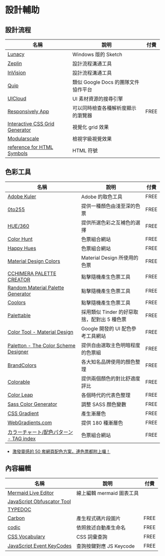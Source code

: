 # 設計輔助

## 設計流程

| 名稱                                                                       | 說明                                | 付費 |
| -------------------------------------------------------------------------- | ----------------------------------- | ---- |
| [Lunacy](https://icons8.com/lunacy)                                        | Windows 版的 Sketch                 |      |
| [Zeplin](https://zeplin.io/)                                               | 設計流程溝通工具                    |      |
| [InVision](https://www.invisionapp.com/)                                   | 設計流程溝通工具                    |      |
| [Quip](https://quip.com/)                                                  | 類似 Google Docs 的團隊文件協作平台 |      |
| [UICloud](http://ui-cloud.com/)                                            | UI 素材資源的搜尋引擎               |      |
| [Responsively App](https://responsively.app/)                              | 可以同時檢查各種解析度顯示的瀏覽器  | FREE |
| [Interactive CSS Grid Generator](https://grid.layoutit.com/)               | 視覺化 grid 效果                    |      |
| [Modularscale](https://www.modularscale.com/?1&em&1.618)                   | 檢視字級視覺效果                    |      |
| [reference for HTML Symbols](https://www.toptal.com/designers/htmlarrows/) | HTML 符號                           |      |

## 色彩工具

| 名稱                                                                                         | 說明                                        | 付費 |
| -------------------------------------------------------------------------------------------- | ------------------------------------------- | ---- |
| [Adobe Kuler](https://color.adobe.com/zh/create/color-wheel/)                                | Adobe 的取色工具                            | FREE |
| [0to255](https://www.0to255.com/)                                                            | 提供一種顏色由淺至深的色票                  | FREE |
| [HUE/360](http://hue360.herokuapp.com/)                                                      | 提供所選色彩之互補色的選擇                  | FREE |
| [Color Hunt](https://colorhunt.co/)                                                          | 色票組合網站                                | FREE |
| [Happy Hues](https://www.happyhues.co/)                                                      | 色票組合網站                                | FREE |
| [Material Design Colors](https://www.materialui.co/colors)                                   | Material Design 所使用的色票                | FREE |
| [CCHIMERA PALETTE CREATOR](http://saint11.org/tools/cchimera/index.html)                     | 點擊隨機產生色票工具                        | FREE |
| [Random Material Palette Generator](https://www.threebu.it/random-material-palette/)         | 點擊隨機產生色票工具                        | FREE |
| [Coolors](https://coolors.co/)                                                               | 點擊隨機產生色票工具                        | FREE |
| [Palettable](https://www.palettable.io/)                                                     | 採用類似 Tinder 的好惡取捨，配對出 5 種色票 | FREE |
| [Color Tool - Material Design](https://material.io/resources/color/)                         | Google 開發的 UI 配色參考工具網站           | FREE |
| [Paletton - The Color Scheme Designer](https://paletton.com/)                                | 提供自由選取主色明暗程度的色票組            | FREE |
| [BrandColors](http://brandcolors.net/)                                                       | 各大知名品牌使用的顏色整理                  | FREE |
| [Colorable](https://colorable.jxnblk.com/)                                                   | 提供兩個顏色的對比舒適度評比                | FREE |
| [Color Leap](https://colorleap.app/home)                                                     | 各個時代的代表色整理                        | FREE |
| [Sass Color Generator](http://scg.ar-ch.org/)                                                | 調整 SASS 顏色變數                          | FREE |
| [CSS Gradient](https://cssgradient.io/)                                                      | 產生漸層色                                  | FREE |
| [WebGradients.com](https://webgradients.com/)                                                | 提供 180 種漸層色                           | FREE |
| [カラーチャート/配色パターン - TAG index](https://www.tagindex.com/color/color_pattern.html) | 色票組合網站                                | FREE |

- [激發靈感的 50 套網頁配色方案，連色票都附上囉！](https://www.mydesy.com/web-page-2)

## 內容編輯

| 名稱                                                                     | 說明                      | 付費 |
| ------------------------------------------------------------------------ | ------------------------- | ---- |
| [Mermaid Live Editor](https://mermaid-js.github.io/mermaid-live-editor/) | 線上編輯 mermaid 圖表工具 |      |
| [JavaScript Obfuscator Tool](https://obfuscator.io/)                     |                           |      |
| [TYPEDOC](http://typedoc.org/)                                           |                           |      |
| [Carbon](https://carbon.now.sh/)                                         | 產生程式碼片段圖片        | FREE |
| [codic](https://codic.jp/)                                               | 依照敘述自動產生命名      | FREE |
| [CSS Vocabulary](http://apps.workflower.fi/vocabs/css/en)                | CSS 詞彙查詢              | FREE |
| [JavaScript Event KeyCodes](https://keycode.info/)                       | 查詢按鍵對應 JS Keycode   | FREE |
